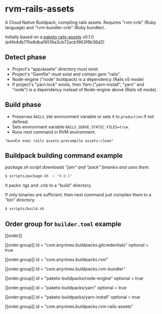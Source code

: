 # rvm-rails-assets

A Cloud Native Buildpack, compiling rails assets.
Requires "rvm-cnb" (Ruby language) and  "rvm-bundler-cnb" (Ruby bundler).

Initially based on a [paketo rails-assets](https://github.com/paketo-buildpacks/rails-assets) v0.1.0 (e4fe4db715e8dba19516a3cb72acb1963f8b36d2)

## Detect phase
- Project's "app/assets" directory must exist.
- Project's "Gemfile" must exist and contain gem "rails".
- Node-engine ("node" buildpack) is a dependency (Rails v5 mode)
- If project's "yarn.lock" exists, then Yarn ("yarn-install", "yarn" and "node") is a dependency instead of Node-engine above (Rails v6 mode).

## Build phase
- Preserves `RAILS_ENV` environment variable or sets it to `production` if not defined.
- Sets environment variable `RAILS_SERVE_STATIC_FILES=true`.
- Runs next command in RVM environment.
```shell
"bundle exec rails assets:precompile assets:clean"
```

 
## Buildpack building command example
*package.sh script downloads "jam" and "pack" binaries and uses them.*

```sh
$ scripts/package.sh -v "0.0.1"
```
It packs .tgz and .cnb to a "build" directory.

If only binaries are sufficient, then next command just compiles them to a "bin" directory:
```sh
$ scripts/build.sh
```

## Order group for `builder.toml` example
[[order]]

  [[order.group]]
  id = "com.anynines.buildpacks.gitcredentials"
  optional = true

  [[order.group]]
  id = "com.anynines.buildpacks.rvm"

  [[order.group]]
  id = "com.anynines.buildpacks.rvm-bundler"

  [[order.group]]
  id = "paketo-buildpacks/node-engine"
  optional = true

  [[order.group]]
  id = "paketo-buildpacks/yarn"
  optional = true

  [[order.group]]
  id = "paketo-buildpacks/yarn-install"
  optional = true

  [[order.group]]
  id = "com.anynines.buildpacks.rvm-rails-assets"
